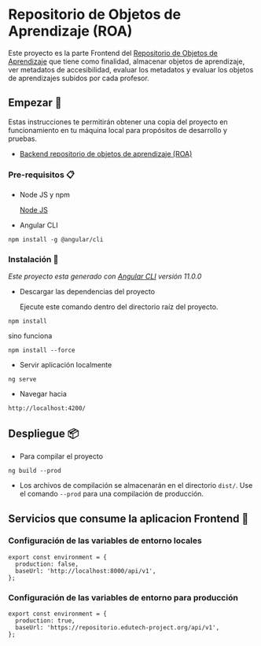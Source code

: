 # Repositorio de Objetos de Aprendizaje (ROA) 

Este proyecto es la parte Frontend del <a href="https://repositorio.edutech-project.org/#/">Repositorio de Objetos de Aprendizaje</a> que tiene como finalidad, almacenar objetos de aprendizaje, ver metadatos de accesibilidad, evaluar los metadatos y evaluar los objetos de aprendizajes subidos por cada profesor.

## Empezar 🚀

Estas instrucciones te permitirán obtener una copia del proyecto en funcionamiento en tu máquina local para propósitos de desarrollo y pruebas.

<ul>
 <li>
  <a href="https://github.com/EduTech-Erasmus-Project/Repositorio-Backend.git">Backend repositorio de objetos de aprendizaje (ROA)</a>
 </li>
</ul>

### Pre-requisitos 📋

- Node JS y npm

  <a href="https://nodejs.org">Node JS</a>

- Angular CLI

```
npm install -g @angular/cli
```

### Instalación 🔧

_Este proyecto esta generado con <a href="https://angular.io/cli">Angular CLI</a> versión 11.0.0_

- Descargar las dependencias del proyecto

   Ejecute este comando dentro del directorio raíz del proyecto.

```
npm install
```

   sino funciona

```
npm install --force
```

- Servir aplicación localmente 
```
ng serve
```
- Navegar hacia 

```
http://localhost:4200/
```

## Despliegue 📦

- Para compilar el proyecto

```
ng build --prod
```
- Los archivos de compilación se almacenarán en el directorio `dist/`. Use el comando `--prod` para una compilación de producción.

## Servicios que consume la aplicacion Frontend 📝

### Configuración de las variables de entorno locales

```
export const environment = {
  production: false,
  baseUrl: 'http://localhost:8000/api/v1',
};
```

### Configuración de las variables de entorno para producción 

```
export const environment = {
  production: true,
  baseUrl: 'https://repositorio.edutech-project.org/api/v1',
};
```
